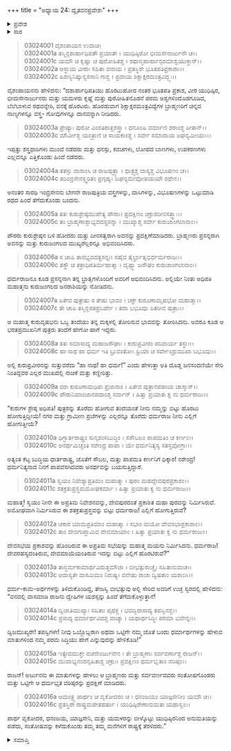 +++
title = "ಅಧ್ಯಾಯ 24: ದ್ವೈತವನಪ್ರವೇಶಃ"
+++

<details><summary>ಪ್ರವೇಶ</summary>


।।   ಓಂ ಓಂ ನಮೋ ನಾರಾಯಣಾಯ।।   ಶ್ರೀ ವೇದವ್ಯಾಸಾಯ ನಮಃ ।।

ಶ್ರೀ ಕೃಷ್ಣದ್ವೈಪಾಯನ ವೇದವ್ಯಾಸ ವಿರಚಿತ  

**ಶ್ರೀ ಮಹಾಭಾರತ**

**ಆರಣ್ಯಕ ಪರ್ವ**

**ಕೈರಾತ ಪರ್ವ**

**ಅಧ್ಯಾಯ 24**

</details>


<details><summary>ಸಾರ</summary>

ಹಿಂಬಾಲಿಸಿ ಬಂದಿದ್ದ ಪುರಜನರು ದುಃಖದಿಂದ ಪಾಂಡವರನ್ನು ಬೀಳ್ಕೊಟ್ಟು ಹಿಂದಿರುಗಿದುದು (1-16).

</details>


> 03024001 ವೈಶಂಪಾಯನ ಉವಾಚ।  
03024001a ತಸ್ಮಿನ್ದಶಾರ್ಹಾಧಿಪತೌ ಪ್ರಯಾತೇ ।
	ಯುಧಿಷ್ಠಿರೋ ಭೀಮಸೇನಾರ್ಜುನೌ ಚ।।   
> 03024001c ಯಮೌ ಚ ಕೃಷ್ಣಾ ಚ ಪುರೋಹಿತಶ್ಚ ।
	ರಥಾನ್ಮಹಾರ್ಹಾನ್ಪರಮಾಶ್ವಯುಕ್ತಾನ್।।   
> 03024002a ಆಸ್ಥಾಯ ವೀರಾಃ ಸಹಿತಾ ವನಾಯ ।
	ಪ್ರತಸ್ಥಿರೇ ಭೂತಪತಿಪ್ರಕಾಶಾಃ।।  
> 03024002c ಹಿರಣ್ಯನಿಷ್ಕಾನ್ವಸನಾನಿ ಗಾಶ್ಚ ।
	ಪ್ರದಾಯ ಶಿಕ್ಷಾಕ್ಷರಮಂತ್ರವಿದ್ಭ್ಯಃ।।  

ವೈಶಂಪಾಯನನು ಹೇಳಿದನು: “ದಶಾರ್ಹಾಧಿಪತಿಯು ಹೊರಟುಹೋದ ನಂತರ ಭೂತಪತಿ ಪ್ರಕಾಶ, ವೀರ ಯುಧಿಷ್ಠಿರ, ಭೀಮಸೇನಾರ್ಜುನರು ಮತ್ತು ಯಮಳರು ಕೃಷ್ಣೆ ಮತ್ತು ಪುರೋಹಿತನೊಡನೆ ಪರಮ ಅಶ್ವಗಳಿಂದೊಡಗೂಡಿದ, ಬೆಲೆಬಾಳುವ ರಥವನ್ನೇರಿ, ವನಕ್ಕೆ ಹೊರಟರು. ಹೊರಡುವಾಗ ಶಿಕ್ಷಾಕ್ಷರಮಂತ್ರವಿದ್ಯೆಗಳ ಬ್ರಾಹ್ಮಣರಿಗೆ ಚಿನ್ನದ ನಾಣ್ಯಗಳನ್ನೂ ವಸ್ತ್ರ- ಗೋವುಗಳನ್ನೂ ದಾನವನ್ನಾಗಿ ನೀಡಿದರು.

> 03024003a ಪ್ರೇಷ್ಯಾಃ ಪುರೋ ವಿಂಶತಿರಾತ್ತಶಸ್ತ್ರಾ ।
	ಧನೂಂಷಿ ವರ್ಮಾಣಿ ಶರಾಂಶ್ಚ ಪೀತಾನ್।।  
> 03024003c ಮೌರ್ವೀಶ್ಚ ಯಂತ್ರಾಣಿ ಚ ಸಾಯಕಾಂಶ್ಚ ।
	ಸರ್ವೇ ಸಮಾದಾಯ ಜಘನ್ಯಮೀಯುಃ।।  

ಇಪ್ಪತ್ತು ಶಸ್ತ್ರಧಾರಿಗಳು ಮುಂದೆ ನಡೆದರು ಮತ್ತು ಧನಸ್ಸು, ಕವಚಗಳು, ಲೋಹದ ಬಾಣಗಳು, ಉಪಕರಣಗಳು ಎಲ್ಲವನ್ನೂ ಎತ್ತಿಕೊಂಡು ಹಿಂದೆ ನಡೆದರು.

> 03024004a ತತಸ್ತು ವಾಸಾಂಸಿ ಚ ರಾಜಪುತ್ರ್ಯಾ ।
	ಧಾತ್ರ್ಯಶ್ಚ ದಾಸ್ಯಶ್ಚ ವಿಭೂಷಣಂ ಚ।।  
> 03024004c ತದಿಂದ್ರಸೇನಸ್ತ್ವರಿತಂ ಪ್ರಗೃಹ್ಯ।
	ಜಘನ್ಯಮೇವೋಪಯಯೌ ರಥೇನ।।  

ಅನಂತರ ಸಾರಥಿ ಇಂದ್ರಸೇನನು ಬೇಗನೇ ರಾಜಪುತ್ರಿಯ ವಸ್ತ್ರಗಳನ್ನು, ದಾಸಿಗಳನ್ನು, ವಿಭೂಷಣಗಳನ್ನು ಒಟ್ಟುಮಾಡಿ ರಥದ ಹಿಂದೆ ತೆಗೆದುಕೊಂಡು ಬಂದನು.

> 03024005a ತತಃ ಕುರುಶ್ರೇಷ್ಠಮುಪೇತ್ಯ ಪೌರಾಃ।
	ಪ್ರದಕ್ಷಿಣಂ ಚಕ್ರುರದೀನಸತ್ತ್ವಾಃ।।   
> 03024005c ತಂ ಬ್ರಾಹ್ಮಣಾಶ್ಚಾಭ್ಯವದನ್ಪ್ರಸನ್ನಾ ।
	ಮುಖ್ಯಾಶ್ಚ ಸರ್ವೇ ಕುರುಜಾಂಗಲಾನಾಂ।।   

ಪೌರರು ಕುರುಶ್ರೇಷ್ಠನ ಬಳಿ ಹೋದರು ಮತ್ತು ದೀನಸತ್ವರಾಗಿ ಅವನನ್ನು ಪ್ರದಕ್ಷಿಣೆಮಾಡಿದರು. ಬ್ರಾಹ್ಮಣರು ಪ್ರಸನ್ನರಾಗಿ ಅವನನ್ನು ಮತ್ತು ಕುರುಜಂಗಲದ ಮುಖ್ಯರೆಲ್ಲರನ್ನೂ ಅಭಿವಂದಿಸಿದರು.

> 03024006a ಸ ಚಾಪಿ ತಾನಭ್ಯವದತ್ಪ್ರಸನ್ನಃ।
	ಸಹೈವ ತೈರ್ಭ್ರಾತೃಭಿರ್ಧರ್ಮರಾಜಃ।।  
> 03024006c ತಸ್ಥೌ ಚ ತತ್ರಾಧಿಪತಿರ್ಮಹಾತ್ಮಾ ।
	ದೃಷ್ಟ್ವಾ ಜನೌಘಂ ಕುರುಜಾಂಗಲಾನಾಂ।।  

ಧರ್ಮರಾಜನೂ ಕೂಡ ಪ್ರಸನ್ನನಾಗಿ ತನ್ನ ಭ್ರಾತೃಗಳೊಂದಿಗೆ ಅವರಿಗೆ ಅಭಿವಂದಿಸಿದನು. ಅಲ್ಲಿಯೇ ನಿಂತು ಅಧಿಪತಿ ಮಹಾತ್ಮನು ಕುರುಜಂಗಲದ ಜನರಾಶಿಯನ್ನು ನೋಡಿದನು.

> 03024007a ಪಿತೇವ ಪುತ್ರೇಷು ಸ ತೇಷು ಭಾವಂ ।
	ಚಕ್ರೇ ಕುರೂಣಾಮೃಷಭೋ ಮಹಾತ್ಮಾ।।  
> 03024007c ತೇ ಚಾಪಿ ತಸ್ಮಿನ್ಭರತಪ್ರಬರ್ಹೇ ।
	ತದಾ ಬಭೂವುಃ ಪಿತರೀವ ಪುತ್ರಾಃ।।  

ಆ ಮಹಾತ್ಮ ಕುರುವೃಷಭನು ಒಬ್ಬ ತಂದೆಯು ತನ್ನ ಮಕ್ಕಳಲ್ಲಿ ತೋರಿಸುವ ಭಾವವನ್ನು ತೋರಿಸಿದನು. ಅವರೂ ಕೂಡ ಆ ಭರತಪ್ರಮುಖನಿಗೆ ಪುತ್ರರು ತಂದೆಗೆ ಹೇಗೋ ಹಾಗೆ ಇದ್ದರು.

> 03024008a ತತಃ ಸಮಾಸಾದ್ಯ ಮಹಾಜನೌಘಾಃ ।
	ಕುರುಪ್ರವೀರಂ ಪರಿವಾರ್ಯ ತಸ್ಥುಃ।।  
> 03024008c ಹಾ ನಾಥ ಹಾ ಧರ್ಮ ಇತಿ ಬ್ರುವಂತೋ।
	ಹ್ರಿಯಾ ಚ ಸರ್ವೇಽಶ್ರುಮುಖಾ ಬಭೂವುಃ।।  

ಅಲ್ಲಿ ಕುರುಪ್ರವೀರನನ್ನು ಸುತ್ತುವರೆದು “ಹಾ ನಾಥ! ಹಾ ಧರ್ಮ!” ಎಂದು ಹೇಳುತ್ತಾ ಅತಿ ದೊಡ್ಡ ಜನಸಂದಣಿಯೇ ಸೇರಿ ನಿಂತಿದ್ದವರ ಎಲ್ಲರ ಮುಖದಲ್ಲಿ ನಾಚಿಕೆ ಮತ್ತು ಕಣ್ಣೀರಿತ್ತು.

> 03024009a ವರಃ ಕುರೂಣಾಮಧಿಪಃ ಪ್ರಜಾನಾಂ ।
	ಪಿತೇವ ಪುತ್ರಾನಪಹಾಯ ಚಾಸ್ಮಾನ್।।  
> 03024009c ಪೌರಾನಿಮಾಂಜಾನಪದಾಂಶ್ಚ ಸರ್ವಾನ್ ।
	ಹಿತ್ವಾ ಪ್ರಯಾತಃ ಕ್ವ ನು ಧರ್ಮರಾಜಃ।।  

“ಕುರುಗಳ ಶ್ರೇಷ್ಠ ಅಧಿಪತಿ! ಪುತ್ರರನ್ನು ತೊರೆದು ಹೋಗುವ ತಂದೆಯಂತೆ ನೀನು ನಮ್ಮನ್ನು ಬಿಟ್ಟು ಹೊರಟು ಹೋಗುತ್ತಿದ್ದೀಯೆ! ನಗರ ಮತ್ತು ಗ್ರಾಮೀಣ ಪ್ರಜೆಗಳನ್ನು ಎಲ್ಲರನ್ನೂ ತೊರೆದು ಧರ್ಮರಾಜ ನೀನು ಎಲ್ಲಿಗೆ ಹೋಗುತ್ತೀಯೆ?

> 03024010a ಧಿಗ್ಧಾರ್ತರಾಷ್ಟ್ರಂ ಸುನೃಶಂಸಬುದ್ಧಿಂ ।
	ಸಸೌಬಲಂ ಪಾಪಮತಿಂ ಚ ಕರ್ಣಂ।।  
> 03024010c ಅನರ್ಥಮಿಚ್ಚಂತಿ ನರೇಂದ್ರ ಪಾಪಾ ।
	ಯೇ ಧರ್ಮನಿತ್ಯಸ್ಯ ಸತಸ್ತವೋಗ್ರಾಃ।।  

ಅತ್ಯಂತ ಕೆಟ್ಟ ಬುದ್ಧಿಯ ಧಾರ್ತರಾಷ್ಟ್ರ, ಜೊತೆಗೆ ಸೌಬಲ, ಮತ್ತು ಪಾಪಮತಿ ಕರ್ಣನಿಗೆ ಧಿಕ್ಕಾರ! ನರೇಂದ್ರ! ಧರ್ಮನಿತ್ಯನಾದ ನಿನಗೆ ಪಾಪವೆಸಗಿದವರು ಅನರ್ಥವನ್ನು ಬಯಸುತ್ತಿದ್ದಾರೆ.

> 03024011a ಸ್ವಯಂ ನಿವೇಶ್ಯಾಪ್ರತಿಮಂ ಮಹಾತ್ಮಾ ।
	ಪುರಂ ಮಹದ್ದೇವಪುರಪ್ರಕಾಶಂ।।   
> 03024011c ಶತಕ್ರತುಪ್ರಸ್ಥಮಮೋಘಕರ್ಮಾ ।
	ಹಿತ್ವಾ ಪ್ರಯಾತಃ ಕ್ವ ನು ಧರ್ಮರಾಜಃ।।   

ಮಹಾತ್ಮ! ಸ್ವಯಂ ನೀನೇ ಈ ಅಪ್ರತಿಮ ನಿವೇಶನವನ್ನು, ದೇವಪುರದಂತೆ ಪ್ರಕಾಶಿತ ಮಹಾ ಪುರವನ್ನು ನಿರ್ಮಿಸಿರುವೆ. ಅಮೋಘವಾಗಿ ನಿರ್ಮಿಸಿರುವ ಈ ಶತಕ್ರತುಪ್ರಸ್ಥವನ್ನು ಬಿಟ್ಟು ಧರ್ಮರಾಜ! ಎಲ್ಲಿಗೆ ಹೋಗುತ್ತಿರುವೆ?

> 03024012a ಚಕಾರ ಯಾಮಪ್ರತಿಮಾಂ ಮಹಾತ್ಮಾ ।
	ಸಭಾಂ ಮಯೋ ದೇವಸಭಾಪ್ರಕಾಶಾಂ।।  
> 03024012c ತಾಂ ದೇವಗುಪ್ತಾಮಿವ ದೇವಮಾಯಾಂ ।
	ಹಿತ್ವಾ ಪ್ರಯಾತಃ ಕ್ವ ನು ಧರ್ಮರಾಜಃ।।  

ದೇವಸಭೆಯ ಪ್ರಕಾಶವನ್ನು ಹೊಂದಿರುವ ಈ ಅಪ್ರತಿಮ ಸಭೆಯನ್ನು ಮಹಾತ್ಮ ಮಯನು ನಿರ್ಮಿಸಿದನು. ಧರ್ಮರಾಜ! ದೇವರಹಸ್ಯದಂತಿರುವ, ದೇವಮಾಯೆಯಂತಿರುವ ಇದನ್ನು ಬಿಟ್ಟು ಎಲ್ಲಿಗೆ ಹೊರಟಿರುವೆ?”

> 03024013a ತಾನ್ಧರ್ಮಕಾಮಾರ್ಥವಿದುತ್ತಮೌಜಾ ।
	ಬೀಭತ್ಸುರುಚ್ಚೈಃ ಸಹಿತಾನುವಾಚ।।  
> 03024013c ಆದಾಸ್ಯತೇ ವಾಸಮಿಮಂ ನಿರುಷ್ಯ।
	ವನೇಷು ರಾಜಾ ದ್ವಿಷತಾಂ ಯಶಾಂಸಿ।।  

ಧರ್ಮ-ಕಾಮ-ಅರ್ಥಗಳನ್ನು ತಿಳಿದುಕೊಂಡಿದ್ದ, ತೇಜಸ್ವಿ ಬೀಭತ್ಸುವು ಅಲ್ಲಿ ಸೇರಿದ ಅವರಿಗೆ ಉಚ್ಛ ಸ್ವರದಲ್ಲಿ ಹೇಳಿದನು: “ವನದಲ್ಲಿ ವಾಸಮಾಡಿ ರಾಜನು ದ್ವೇಷಿಗಳ ಯಶಸ್ಸನ್ನು ಹಿಂದೆ ತೆಗೆದುಕೊಳ್ಳುತ್ತಾನೆ!

> 03024014a ದ್ವಿಜಾತಿಮುಖ್ಯಾಃ ಸಹಿತಾಃ ಪೃಥಕ್ಚ ।
	ಭವದ್ಭಿರಾಸಾದ್ಯ ತಪಸ್ವಿನಶ್ಚ।।  
> 03024014c ಪ್ರಸಾದ್ಯ ಧರ್ಮಾರ್ಥವಿದಶ್ಚ ವಾಚ್ಯಾ ।
	ಯಥಾರ್ಥಸಿದ್ಧಿಃ ಪರಮಾ ಭವೇನ್ನಃ।।  

ದ್ವಿಜಮುಖ್ಯರೇ! ತಪಸ್ವಿಗಳೇ! ನೀವು ಒಬ್ಬೊಬ್ಬರಾಗಿ ಅಥವಾ ಒಟ್ಟಿಗೇ ನಮ್ಮ ಜೊತೆ ಬಂದು ಧರ್ಮಾರ್ಥಗಳನ್ನು ಹೇಳುವ ಮಾತುಗಳಿಂದ ನಮ್ಮ ಪರಮ ಸಿದ್ಧಿಯು ಹೇಗೆ ಎನ್ನುವುದನ್ನು ಹೇಳಿಕೊಡಿ!”

> 03024015a ಇತ್ಯೇವಮುಕ್ತೇ ವಚನೇಽರ್ಜುನೇನ ।
	ತೇ ಬ್ರಾಹ್ಮಣಾಃ ಸರ್ವವರ್ಣಾಶ್ಚ ರಾಜನ್।।  
> 03024015c ಮುದಾಭ್ಯನಂದನ್ಸಹಿತಾಶ್ಚ ಚಕ್ರುಃ।
	ಪ್ರದಕ್ಷಿಣಂ ಧರ್ಮಭೃತಾಂ ವರಿಷ್ಠಂ।।  

ರಾಜನ್! ಅರ್ಜುನನು ಈ ಮಾತುಗಳನ್ನು ಹೇಳಲು ಆ ಬ್ರಾಹ್ಮಣರು ಮತ್ತು ಸರ್ವವರ್ಣದವರು ಸಂತೋಷಗೊಂಡರು ಮತ್ತು ಒಟ್ಟಿಗೇ ಆ ಧರ್ಮಭೃತ ವರಿಷ್ಠರನ್ನು ಪ್ರದಕ್ಷಿಣೆ ಮಾಡಿದರು.

> 03024016a ಆಮಂತ್ರ್ಯ ಪಾರ್ಥಂ ಚ ವೃಕೋದರಂ ಚ ।
	ಧನಂಜಯಂ ಯಾಜ್ಞಸೇನೀಂ ಯಮೌ ಚ।।  
> 03024016c ಪ್ರತಸ್ಥಿರೇ ರಾಷ್ಟ್ರಮಪೇತಹರ್ಷಾ ।
	ಯುಧಿಷ್ಠಿರೇಣಾನುಮತಾ ಯಥಾಸ್ವಂ।।  

ಪಾರ್ಥ ವೃಕೋದರ, ಧನಂಜಯ, ಯಾಜ್ಞಸೇನಿ, ಮತ್ತು ಯಮಳರನ್ನು ಬೀಳ್ಕೊಟ್ಟು ಯುಧಿಷ್ಠಿರನಿಂದ ಅನುಮತಿಯನ್ನು ಪಡೆದು, ಸಂತೋಷವನ್ನು ಕಳೆದುಕೊಂಡು ತಮ್ಮ ತಮ್ಮ ಮನೆಗಳಿಗೆ ರಾಷ್ಟ್ರಕ್ಕೆ ತೆರಳಿದರು.”

<details><summary>ಸಮಾಪ್ತಿ</summary>


ಇತಿ ಶ್ರೀ ಮಹಾಭಾರತೇ ಆರಣ್ಯಕಪರ್ವಣಿ ಕೈರಾತಪರ್ವಣಿ ದ್ವೈತವನಪ್ರವೇಶೇ ಚತುರ್ವಿಂಶೋಽಧ್ಯಾಯಃ।  
ಇದು ಶ್ರೀ ಮಹಾಭಾರತದಲ್ಲಿ ಆರಣ್ಯಕಪರ್ವದಲ್ಲಿ ಕೈರಾತಪರ್ವದಲ್ಲಿ ದ್ವೈತವನಪ್ರವೇಶದಲ್ಲಿ ಇಪ್ಪತ್ತ್ನಾಲ್ಕನೆಯ ಅಧ್ಯಾಯವು.


</details>
